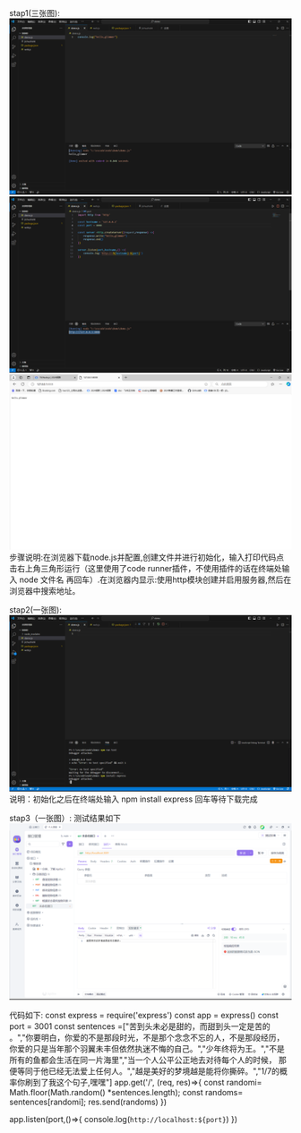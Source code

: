 stap1(三张图):
![alt text](0AD8FB88A76361AEDEDFCE5105CEF41A.png)
![alt text](A5CF36A7E369A8F347EF7D57DA50F21F.png)
![alt text](8ABD558E1E59D70C478CC7FE6C4ECF78.png)
步骤说明:在浏览器下载node.js并配置,创建文件并进行初始化，输入打印代码点击右上角三角形运行（这里使用了code runner插件，不使用插件的话在终端处输入 node 文件名 再回车）.在浏览器内显示:使用http模块创建并启用服务器,然后在浏览器中搜索地址。

stap2(一张图):
![alt text](A1B601C0481A8953E3F8339CF9762C2F.png)
说明：初始化之后在终端处输入  npm install  express 回车等待下载完成


stap3（一张图）:
测试结果如下
![alt text](53DB70087120339E3B1E9F9355F7938B.png)

代码如下:
const express = require('express')
const app = express()
const port = 3001
const sentences =["苦到头未必是甜的，而甜到头一定是苦的 。","你要明白，你爱的不是那段时光，不是那个念念不忘的人，不是那段经历，你爱的只是当年那个羽翼未丰但依然执迷不悔的自己。","少年终将为王。","不是所有的鱼都会生活在同一片海里","当一个人公平公正地去对待每个人的时候， 那便等同于他已经无法爱上任何人。","越是美好的梦境越是能将你撕碎。","1/7的概率你刷到了我这个句子,嘿嘿"]
app.get('/', (req, res)=>{
    const randomi= Math.floor(Math.random() *sentences.length);
    const randoms= sentences[randomi];
    res.send(randoms)
})

app.listen(port,()=>{
    console.log(`http://localhost:${port}`)
})
